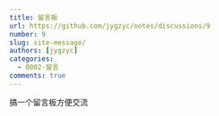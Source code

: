 ```yaml
---
title: 留言板
url: https://github.com/jygzyc/notes/discussions/9
number: 9
slug: site-message/
authors: [jygzyc]
categories: 
  - 0002-留言
comments: true
---
```


搞一个留言板方便交流
